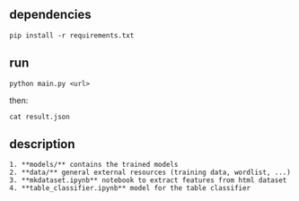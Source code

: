 ## dependencies
    
    pip install -r requirements.txt

## run

    python main.py <url>

then:

    cat result.json

## description

    1. **models/** contains the trained models
    2. **data/** general external resources (training data, wordlist, ...)
    3. **mkdataset.ipynb** notebook to extract features from html dataset
    4. **table_classifier.ipynb** model for the table classifier
